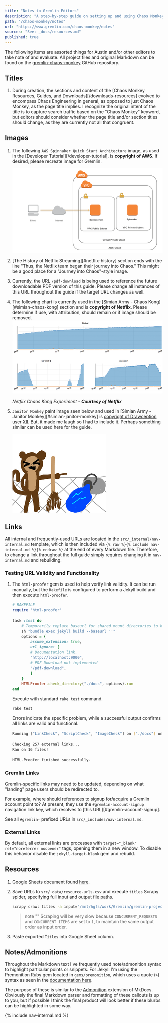 ```yaml
---
title: "Notes to Gremlin Editors"
description: "A step-by-step guide on setting up and using Chaos Monkey with AWS, and also explores specific scenarios in which Chaos Monkey may or may not be relevant."
path: "/chaos-monkey/notes"
url: "https://www.gremlin.com/chaos-monkey/notes"
sources: "See: _docs/resources.md"
published: true
---
```


The following items are assorted things for Austin and/or other editors to take note of and evaluate.  All project files and original Markdown can be found on the [gremlin-chaos-monkey](https://github.com/GabeStah/gremlin-chaos-monkey) GitHub repository.

## Titles

1. During creation, the sections and content of the [Chaos Monkey Resources, Guides, and Downloads][/downloads-resources] evolved to encompass Chaos Engineering in general, as opposed to just Chaos Monkey, as the page title implies.  I recognize the original intent of the title is to capture search traffic based on the "Chaos Monkey" keyword, but editors should consider whether the page title and/or section titles should change, as they are currently not all that congruent.

## Images

1. The following `AWS Spinnaker Quick Start Architecture` image, as used in the [Developer Tutorial][/developer-tutorial], is **copyright of AWS**.  If desired, please recreate image for Gremlin.

    ![developer-tutorial-aws-spinnaker-quick-start-architecture](../images/developer-tutorial-aws-spinnaker-quick-start-architecture.png 'AWS Spinnaker Quick Start Architecture')

2. [The History of Netflix Streaming][#netflix-history] section ends with the line "Thus, the Netflix team began their journey into Chaos."  This might be a good place for a "Journey into Chaos"-style image.
3. Currently, the URL `/pdf-download` is being used to reference the future downloadable PDF version of this guide.  Please change all instances of this URL throughout the guide if the target URL changes as well.
4. The following chart is currently used in the [Simian Army - Chaos Kong][#simian-chaos-kong] section and is **copyright of Netflix**.  Please determine if use, with attribution, should remain or if image should be removed.
    ![simian-army-netflix-chaos-kong-experiment](../images/simian-army-netflix-chaos-kong-experiment.png 'Netflix Chaos Kong Experiment Chart -- Courtesy Netflix')

    *Netflix Chaos Kong Experiment - **Courtesy of Netflix***

5. `Janitor Monkey` paint image seen below and used in [Simian Army - Janitor Monkey][#simian-janitor-monkey] is [copyright of Drawception](https://drawception.com/panel/drawing/hJvv6336/janitor-monkey-laughs-at-spilled-mop-bucket/) user [XII](https://drawception.com/player/477070/xiii/).  But, it made me laugh so I had to include it.  Perhaps something similar can be used here for the guide.

    ![simian-army-janitor-monkey](../images/simian-army-janitor-monkey.png 'A magnificent Janitor Monkey')

## Links

All internal and frequently-used URLs are located in the `src/_internal/nav-internal.md` template, which is then included via `{% raw %}{% include nav-internal.md %}{% endraw %}` at the end of every Markdown file.  Therefore, to change a link throughout the full guide simply requires changing it in `nav-internal.md` and rebuilding.

### Testing URL Validity and Functionality

1. The `html-proofer` gem is used to help verify link validity.  It can be run manually, but the `Rakefile` is configured to perform a Jekyll build and then execute `html-proofer`.

    ```ruby
    # RAKEFILE
    require 'html-proofer'

    task :test do
        # Temporarily replace baseurl for shared mount directories to hash correctly.
        sh "bundle exec jekyll build --baseurl ''"
        options = {
            assume_extension: true,
            url_ignore: [
            # Documentation link.
            "http://localhost:9000",
            # PDF Download not implemented
            "/pdf-download",
            ]
        }
        HTMLProofer.check_directory("./docs", options).run
    end
    ```

    Execute with standard `rake test` command.

    ```bash
    rake test
    ```

    Errors indicate the specific problem, while a successful output confirms all links are valid and functional.

    ```bash
    Running ["LinkCheck", "ScriptCheck", "ImageCheck"] on ["./docs"] on *.html...

    Checking 257 external links...
    Ran on 16 files!

    HTML-Proofer finished successfully.
    ```

### Gremlin Links

Gremlin-specific links may need to be updated, depending on what "landing" page users should be redirected to.

For example, where should references to signup for/acquire a Gremlin account point to?  At present, they use the `#gremlin-account-signup` navigation link key, which resolves to [this URL][#gremlin-account-signup].

See all `#gremlin-` prefixed URLs in `src/_includes/nav-internal.md`.

### External Links

By default, all external links are processes with `target="_blank" rel="noreferrer noopener"` tags, opening them in a new window.  To disable this behavior disable the `jekyll-target-blank` gem and rebuild.

## Resources

1. Google Sheets document found [here](https://docs.google.com/spreadsheets/d/1SeNhnXx6dx7a3Ng4_hDS8LfKty8TVzxTt6g661OB6_E/).
2. Save URLs to `src/_data/resource-urls.csv` and execute `titles` Scrapy spider, specifying full input and output file paths.

    ```bash
    scrapy crawl titles -a input="/mnt/hgfs/work/Gremlin/gremlin-projects/chaos-monkey/src/_data/resource-urls.csv" -t csv --nolog -o - > "/mnt/hgfs/work/Gremlin/gremlin-projects/chaos-monkey/src/_data/resource-titles.csv"
    ```

    > note ""
    > Scraping will be very slow because `CONCURRENT_REQUESTS` and `CONCURRENT_ITEMS` are set to `1`, to maintain the same output order as input order.

3. Paste exported `Titles` into Google Sheet column.

## Notes/Admonitions

Throughout the Markdown text I've frequently used note/admonition syntax to highlight particular points or snippets.  For Jekyll I'm using the Premonition Ruby gem located in `gems/premonition`, which uses a quote (`>`) syntax as seen in the [documentation here](https://github.com/amedia/premonition#usage).

The purpose of these is similar to the [Admonition](https://squidfunk.github.io/mkdocs-material/extensions/admonition/) extension of MkDocs.  Obviously the final Markdown parser and formatting of these callouts is up to you, but if possible I think the final product will look better if these blurbs can be highlighted in some way.

{% include nav-internal.md %}